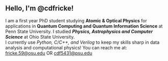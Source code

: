 ## Hello, I'm @cdfricke!

I am a first year PhD student studying __Atomic & Optical Physics__ for applications in __Quantum Computing and Quantum Information Science__ at Penn State University.
I studied ___Physics, Astrophysics and Computer Science___ at Ohio State University. \
I currently use _Python, C/C++, and Verilog_ to keep my skills sharp in data analysis and computational physics!
You can reach me at: fricke.59@osu.edu OR cdf5431@psu.edu
